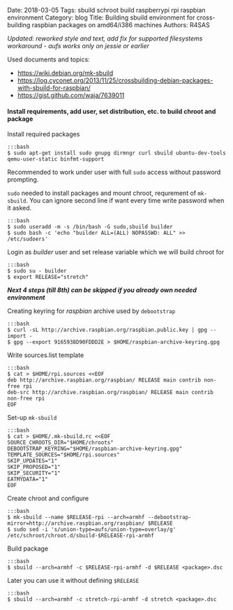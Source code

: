 Date: 2018-03-05
Tags: sbuild schroot build raspberrypi rpi raspbian environment
Category: blog
Title: Building sbuild environment for cross-building raspbian packages on amd64/i386 machines
Authors: R4SAS

*Updated: reworked style and text, add fix for supported filesystems workaround - aufs works only on jessie or earlier*

Used documents and topics:

* https://wiki.debian.org/mk-sbuild
* https://log.cyconet.org/2013/11/25/crossbuilding-debian-packages-with-sbuild-for-raspbian/
* https://gist.github.com/waja/7639011

#### Install requirements, add user, set distribution, etc. to build chroot and package

Install required packages

    :::bash
    $ sudo apt-get install sudo gnupg dirmngr curl sbuild ubuntu-dev-tools qemu-user-static binfmt-support


Recommended to work under user with full `sudo` access without password prompting.

`sudo` needed to install packages and mount chroot, requrement of `mk-sbuild`.
You can ignore second line if want every time write password when it asked.

    :::bash
    $ sudo useradd -m -s /bin/bash -G sudo,sbuild builder
    $ sudo bash -c 'echo "builder ALL=(ALL) NOPASSWD: ALL" >> /etc/sudoers'


Login as *builder* user and set release variable which we will build chroot for

    :::bash
    $ sudo su - builder
    $ export RELEASE="stretch"


***Next 4 steps (till 8th) can be skipped if you already own needed environment***

Creating keyring for *raspbian* archive used by `debootstrap`

    :::bash
    $ curl -sL http://archive.raspbian.org/raspbian.public.key | gpg --import -
    $ gpg --export 9165938D90FDDD2E > $HOME/raspbian-archive-keyring.gpg


Write sources.list template

    :::bash
    $ cat > $HOME/rpi.sources <<EOF
    deb http://archive.raspbian.org/raspbian/ RELEASE main contrib non-free rpi
    deb-src http://archive.raspbian.org/raspbian/ RELEASE main contrib non-free rpi
    EOF


Set-up `mk-sbuild`

    :::bash
    $ cat > $HOME/.mk-sbuild.rc <<EOF
    SOURCE_CHROOTS_DIR="$HOME/chroots"
    DEBOOTSTRAP_KEYRING="$HOME/raspbian-archive-keyring.gpg"
    TEMPLATE_SOURCES="$HOME/rpi.sources"
    SKIP_UPDATES="1"
    SKIP_PROPOSED="1"
    SKIP_SECURITY="1"
    EATMYDATA="1"
    EOF


Create chroot and configure

    :::bash
    $ mk-sbuild --name $RELEASE-rpi --arch=armhf --debootstrap-mirror=http://archive.raspbian.org/raspbian/ $RELEASE
    $ sudo sed -i 's/union-type=aufs/union-type=overlay/g' /etc/schroot/chroot.d/sbuild-$RELEASE-rpi-armhf

Build package

    :::bash
    $ sbuild --arch=armhf -c $RELEASE-rpi-armhf -d $RELEASE <package>.dsc

Later you can use it without defining `$RELEASE`

    :::bash
    $ sbuild --arch=armhf -c stretch-rpi-armhf -d stretch <package>.dsc
